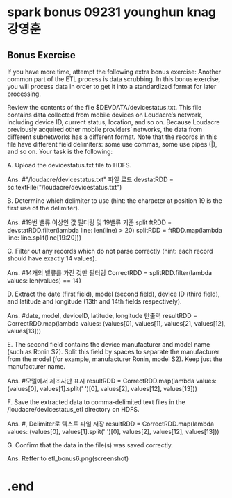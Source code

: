 # spark bonus 09231 younghun knag 강영훈

## Bonus Exercise
If you have more time, attempt the following extra bonus exercise:
Another common part of the ETL process is data scrubbing. In this bonus exercise, you will process data in order to get it into a standardized format for later processing.

Review the contents of the file $DEVDATA/devicestatus.txt. This file contains data collected from mobile devices on Loudacre’s network, including device ID, current status, location, and so on. Because Loudacre previously acquired other mobile providers’ networks, the data from different subnetworks has a different format. Note that the records in this file have different field delimiters: some use commas, some use pipes (|), and so on. Your task is the following:

A. Upload the devicestatus.txt file to HDFS.

Ans. 
 #"/loudacre/devicestatus.txt" 파일 로드
 devstatRDD = sc.textFile("/loudacre/devicestatus.txt")

B. Determine which delimiter to use (hint: the character at position 19 is the first use of the delimiter).

Ans.
 #19번 밸류 이상인 값 필터링 및 19밸류 기준 split
 ftRDD = devstatRDD.filter(lambda line: len(line) > 20)
 splitRDD = ftRDD.map(lambda line: line.split(line[19:20]))

C. Filter out any records which do not parse correctly (hint: each record should have exactly 14 values).

Ans.
 #14개의 밸류를 가진 것만 필터링
 CorrectRDD = splitRDD.filter(lambda values: len(values) == 14)

D. Extract the date (first field), model (second field), device ID (third field), and latitude and longitude (13th and 14th fields respectively).

Ans.
 #date, model, deviceID, latitude, longitude 만출력
 resultRDD = CorrectRDD.map(lambda values: (values[0], values[1], values[2], values[12], values[13]))

E. The second field contains the device manufacturer and model name (such as Ronin S2). Split this field by spaces to separate the manufacturer from the model (for example, manufacturer Ronin, model S2). Keep just the manufacturer name.

Ans.
 #모델에서 제조사만 표시
 resultRDD = CorrectRDD.map(lambda values: (values[0], values[1].split(' ')[0], values[2], values[12], values[13]))

F. Save the extracted data to comma-delimited text files in the /loudacre/devicestatus_etl directory on HDFS.

Ans.
 #, Delimiter로 텍스트 파일 저장
 resultRDD = CorrectRDD.map(lambda values: (values[0], values[1].split(' ')[0], values[2], values[12], values[13]))

G. Confirm that the data in the file(s) was saved correctly.

Ans.
 Reffer to etl_bonus6.png(screenshot)




# .end

